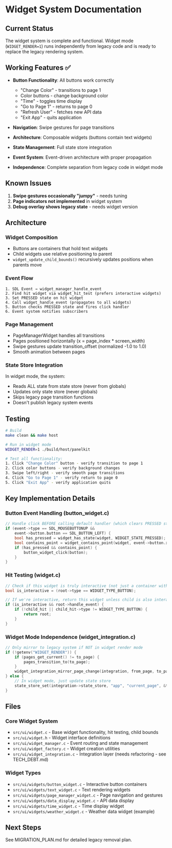 # Widget System Documentation

## Current Status

The widget system is complete and functional. Widget mode (`WIDGET_RENDER=1`) runs independently from legacy code and is ready to replace the legacy rendering system.

## Working Features ✅

- **Button Functionality**: All buttons work correctly
  - "Change Color" - transitions to page 1
  - Color buttons - change background color
  - "Time" - toggles time display
  - "Go to Page 1" - returns to page 0
  - "Refresh User" - fetches new API data
  - "Exit App" - quits application
  
- **Navigation**: Swipe gestures for page transitions
- **Architecture**: Composable widgets (buttons contain text widgets)
- **State Management**: Full state store integration
- **Event System**: Event-driven architecture with proper propagation
- **Independence**: Complete separation from legacy code in widget mode

## Known Issues

1. **Swipe gestures occasionally "jumpy"** - needs tuning
2. **Page indicators not implemented** in widget system
3. **Debug overlay shows legacy state** - needs widget version

## Architecture

### Widget Composition
- Buttons are containers that hold text widgets
- Child widgets use relative positioning to parent
- `widget_update_child_bounds()` recursively updates positions when parents move

### Event Flow
```
1. SDL Event → widget_manager_handle_event
2. Find hit widget via widget_hit_test (prefers interactive widgets)
3. Set PRESSED state on hit widget
4. Call widget_handle_event (propagates to all widgets)
5. Button checks PRESSED state and fires click handler
6. Event system notifies subscribers
```

### Page Management
- PageManagerWidget handles all transitions
- Pages positioned horizontally (x = page_index * screen_width)
- Swipe gestures update transition_offset (normalized -1.0 to 1.0)
- Smooth animation between pages

### State Store Integration
In widget mode, the system:
- Reads ALL state from state store (never from globals)
- Updates only state store (never globals)
- Skips legacy page transition functions
- Doesn't publish legacy system events

## Testing

```bash
# Build
make clean && make host

# Run in widget mode
WIDGET_RENDER=1 ./build/host/panelkit

# Test all functionality:
1. Click "Change Color" button - verify transition to page 1
2. Click color buttons - verify background changes
3. Swipe left/right - verify smooth page transitions
4. Click "Go to Page 1" - verify return to page 0
5. Click "Exit App" - verify application quits
```

## Key Implementation Details

### Button Event Handling (button_widget.c)
```c
// Handle click BEFORE calling default handler (which clears PRESSED state)
if (event->type == SDL_MOUSEBUTTONUP && 
    event->button.button == SDL_BUTTON_LEFT) {
    bool has_pressed = widget_has_state(widget, WIDGET_STATE_PRESSED);
    bool contains_point = widget_contains_point(widget, event->button.x, event->button.y);
    if (has_pressed && contains_point) {
        button_widget_click(button);
    }
}
```

### Hit Testing (widget.c)
```c
// Check if this widget is truly interactive (not just a container with scroll handling)
bool is_interactive = (root->type == WIDGET_TYPE_BUTTON);

// If we're interactive, return this widget unless child is also interactive
if (is_interactive && root->handle_event) {
    if (!child_hit || child_hit->type != WIDGET_TYPE_BUTTON) {
        return root;
    }
}
```

### Widget Mode Independence (widget_integration.c)
```c
// Only mirror to legacy system if NOT in widget render mode
if (!getenv("WIDGET_RENDER")) {
    if (pages_get_current() != to_page) {
        pages_transition_to(to_page);
    }
    widget_integration_mirror_page_change(integration, from_page, to_page);
} else {
    // In widget mode, just update state store
    state_store_set(integration->state_store, "app", "current_page", &to_page, sizeof(int));
}
```

## Files

### Core Widget System
- `src/ui/widget.c` - Base widget functionality, hit testing, child bounds
- `src/ui/widget.h` - Widget interface definitions
- `src/ui/widget_manager.c` - Event routing and state management
- `src/ui/widget_factory.c` - Widget creation utilities
- `src/ui/widget_integration.c` - Integration layer (needs refactoring - see TECH_DEBT.md)

### Widget Types
- `src/ui/widgets/button_widget.c` - Interactive button containers
- `src/ui/widgets/text_widget.c` - Text rendering widgets
- `src/ui/widgets/page_manager_widget.c` - Page navigation and gestures
- `src/ui/widgets/data_display_widget.c` - API data display
- `src/ui/widgets/time_widget.c` - Time display widget
- `src/ui/widgets/weather_widget.c` - Weather data widget (example)

## Next Steps

See MIGRATION_PLAN.md for detailed legacy removal plan.